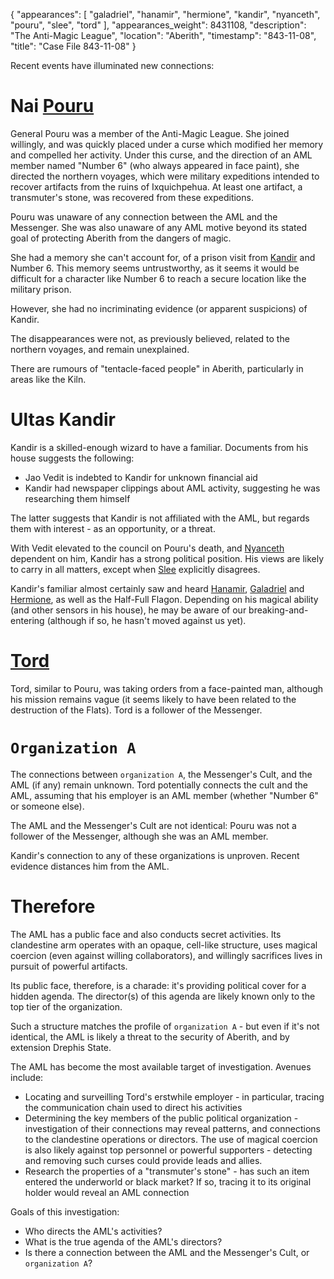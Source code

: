 {
    "appearances": [
        "galadriel",
        "hanamir",
        "hermione",
        "kandir",
        "nyanceth",
        "pouru",
        "slee",
        "tord"
    ],
    "appearances_weight": 8431108,
    "description": "The Anti-Magic League",
    "location": "Aberith",
    "timestamp": "843-11-08",
    "title": "Case File 843-11-08"
}

Recent events have illuminated new connections:

# Nai [Pouru](/characters/pouru/)

General Pouru was a member of the Anti-Magic League. She joined willingly, and was quickly placed under a curse which modified her memory and compelled her activity. Under this curse, and the direction of an AML member named "Number 6" (who always appeared in face paint), she directed the northern voyages, which were military expeditions intended to recover artifacts from the ruins of Ixquichpehua. At least one artifact, a transmuter's stone, was recovered from these expeditions.

Pouru was unaware of any connection between the AML and the Messenger. She was also unaware of any AML motive beyond its stated goal of protecting Aberith from the dangers of magic.

She had a memory she can't account for, of a prison visit from [Kandir](/characters/kandir/) and Number 6. This memory seems untrustworthy, as it seems it would be difficult for a character like Number 6 to reach a secure location like the military prison.

However, she had no incriminating evidence (or apparent suspicions) of Kandir.

The disappearances were not, as previously believed, related to the northern voyages, and remain unexplained.

There are rumours of "tentacle-faced people" in Aberith, particularly in areas like the Kiln.

# Ultas Kandir

Kandir is a skilled-enough wizard to have a familiar. Documents from his house suggests the following:

* Jao Vedit is indebted to Kandir for unknown financial aid
* Kandir had newspaper clippings about AML activity, suggesting he was researching them himself

The latter suggests that Kandir is not affiliated with the AML, but regards them with interest - as an opportunity, or a threat.

With Vedit elevated to the council on Pouru's death, and [Nyanceth](/characters/nyanceth/) dependent on him, Kandir has a strong political position. His views are likely to carry in all matters, except when [Slee](/characters/slee/) explicitly disagrees.

Kandir's familiar almost certainly saw and heard [Hanamir](/characters/hanamir/), [Galadriel](/characters/galadriel/) and [Hermione](/characters/hermione/), as well as the Half-Full Flagon. Depending on his magical ability (and other sensors in his house), he may be aware of our breaking-and-entering (although if so, he hasn't moved against us yet).

# [Tord](/characters/tord/)

Tord, similar to Pouru, was taking orders from a face-painted man, although his mission remains vague (it seems likely to have been related to the destruction of the Flats). Tord is a follower of the Messenger.

# `Organization A`

The connections between `organization A`, the Messenger's Cult, and the AML (if any) remain unknown. Tord potentially connects the cult and the AML, assuming that his employer is an AML member (whether "Number 6" or someone else).

The AML and the Messenger's Cult are not identical: Pouru was not a follower of the Messenger, although she was an AML member.

Kandir's connection to any of these organizations is unproven. Recent evidence distances him from the AML.

# Therefore

The AML has a public face and also conducts secret activities. Its clandestine arm operates with an opaque, cell-like structure, uses magical coercion (even against willing collaborators), and willingly sacrifices lives in pursuit of powerful artifacts.

Its public face, therefore, is a charade: it's providing political cover for a hidden agenda. The director(s) of this agenda are likely known only to the top tier of the organization.

Such a structure matches the profile of `organization A` - but even if it's not identical, the AML is likely a threat to the security of Aberith, and by extension Drephis State.

The AML has become the most available target of investigation. Avenues include:

* Locating and surveilling Tord's erstwhile employer - in particular, tracing the communication chain used to direct his activities
* Determining the key members of the public political organization - investigation of their connections may reveal patterns, and connections to the clandestine operations or directors. The use of magical coercion is also likely against top personnel or powerful supporters - detecting and removing such curses could provide leads and allies.
* Research the properties of a "transmuter's stone" - has such an item entered the underworld or black market? If so, tracing it to its original holder would reveal an AML connection

Goals of this investigation:

* Who directs the AML's activities?
* What is the true agenda of the AML's directors?
* Is there a connection between the AML and the Messenger's Cult, or `organization A`?
